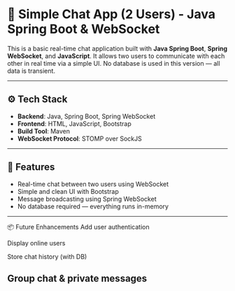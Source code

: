 # 💬 Simple Chat App (2 Users) - Java Spring Boot & WebSocket

This is a basic real-time chat application built with **Java Spring Boot**, **Spring WebSocket**, and **JavaScript**. It allows two users to communicate with each other in real time via a simple UI. No database is used in this version — all data is transient.

---

## ⚙️ Tech Stack

- **Backend**: Java, Spring Boot, Spring WebSocket
- **Frontend**: HTML, JavaScript, Bootstrap
- **Build Tool**: Maven
- **WebSocket Protocol**: STOMP over SockJS

---

## 🧠 Features

- Real-time chat between two users using WebSocket
- Simple and clean UI with Bootstrap
- Message broadcasting using Spring WebSocket
- No database required — everything runs in-memory

---
📦 Future Enhancements
Add user authentication

Display online users

Store chat history (with DB)

Group chat & private messages
---
